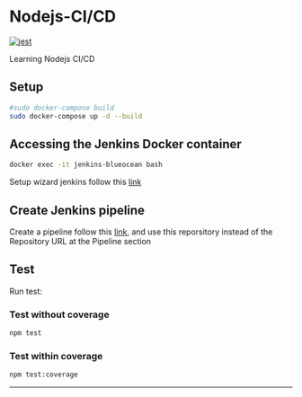 # Nodejs-CI/CD

[![jest](https://jestjs.io/img/jest-badge.svg)](https://github.com/facebook/jest)

Learning Nodejs CI/CD

## Setup
```bash
#sudo docker-compose build
sudo docker-compose up -d --build
```

## Accessing the Jenkins Docker container

```bash
docker exec -it jenkins-blueocean bash
```

Setup wizard jenkins follow this [link](https://www.jenkins.io/doc/book/installing/docker/#setup-wizard)


## Create Jenkins pipeline 

Create a pipeline follow this [link](https://www.jenkins.io/doc/book/pipeline/getting-started/), and use this reporsitory instead of the Repository URL at the Pipeline section







## Test

Run test:

### Test without coverage
```bash
npm test
```

### Test within coverage
```bash
npm test:coverage
```

---
